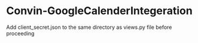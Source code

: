 # Convin-GoogleCalenderIntegeration

Add client_secret.json to the same directory as views.py file before proceeding
